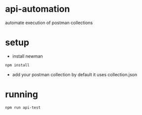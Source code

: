 # api-automation
automate execution of postman collections

# setup
* install newman
```sh
npm install
```
* add your postman collection
by default it uses collection.json

# running
```sh
npm run api-test
```
